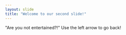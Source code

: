 ```yaml
---
layout: slide
title: "Welcome to our second slide!"
---
```

"Are you not entertained?!"
Use the left arrow to go back!

